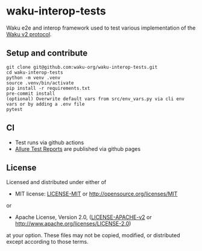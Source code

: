 # waku-interop-tests

Waku e2e and interop framework used to test various implementation of the [Waku v2 protocol](https://rfc.vac.dev/spec/10/).

## Setup and contribute

```shell
git clone git@github.com:waku-org/waku-interop-tests.git
cd waku-interop-tests
python -m venv .venv
source .venv/bin/activate
pip install -r requirements.txt
pre-commit install
(optional) Overwrite default vars from src/env_vars.py via cli env vars or by adding a .env file
pytest
```

## CI

- Test runs via github actions
- [Allure Test Reports](https://waku-org.github.io/waku-interop-tests/3/) are published via github pages

## License

Licensed and distributed under either of

- MIT license: [LICENSE-MIT](https://github.com/waku-org/js-waku/blob/master/LICENSE-MIT) or http://opensource.org/licenses/MIT

or

- Apache License, Version 2.0, ([LICENSE-APACHE-v2](https://github.com/waku-org/js-waku/blob/master/LICENSE-APACHE-v2) or http://www.apache.org/licenses/LICENSE-2.0)

at your option. These files may not be copied, modified, or distributed except according to those terms.
